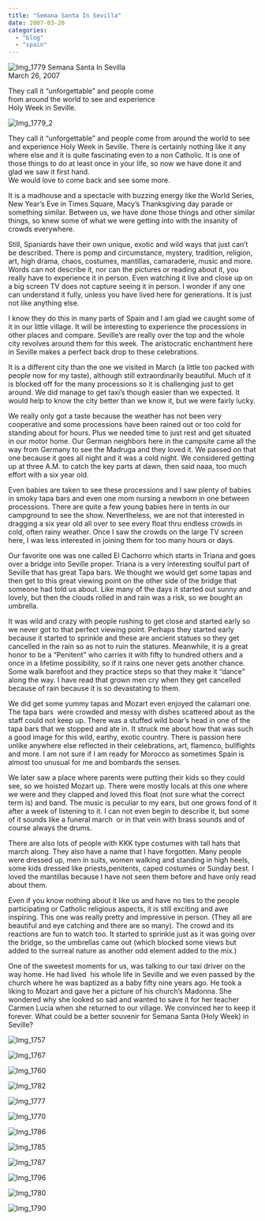 ```yaml
---
title: "Semana Santa In Sevilla"
date: 2007-03-26
categories: 
  - "blog"
  - "spain"
---
```


 ![Img_1779](https://pub-ac94b3f306b24c0dba4238943c97f2e1.r2.dev/photos/uncategorized/2008/04/07/img_1779.png) Semana Santa In Sevilla  
March 26, 2007

They call it “unforgettable” and people come  
from around the world to see and experience  
Holy Week in Seville.

<!--more-->

![Img_1779_2](https://pub-ac94b3f306b24c0dba4238943c97f2e1.r2.dev/photos/uncategorized/2008/04/07/img_1779_2.png)

  
They call it “unforgettable” and people come from around the world to see and experience Holy Week in Seville. There is certainly nothing like it any where else and it is quite fascinating even to a non Catholic. It is one of those things to do at least once in your life, so now we have done it and glad we saw it first hand.  
We would love to come back and see some more.

It is a madhouse and a spectacle with buzzing energy like the World Series, New Year’s Eve in Times Square, Macy’s Thanksgiving day parade or something similar. Between us, we have done those things and other similar things, so knew some of what we were getting into with the insanity of crowds everywhere.

Still, Spaniards have their own unique, exotic and wild ways that just can’t be described. There is pomp and circumstance, mystery, tradition, religion, art, high drama, chaos, costumes, mantillas, camaraderie, music and more. Words can not describe it, nor can the pictures or reading about it, you really have to experience it in person. Even watching it live and close up on a big screen TV does not capture seeing it in person. I wonder if any one can understand it fully, unless you have lived here for generations. It is just not like anything else.

I know they do this in many parts of Spain and I am glad we caught some of it in our little village. It will be interesting to experience the processions in other places and compare. Seville’s are really over the top and the whole city revolves around them for this week. The aristocratic enchantment here in Seville makes a perfect back drop to these celebrations.

It is a different city than the one we visited in March (a little too packed with people now for my taste), although still extraordinarily beautiful. Much of it is blocked off for the many processions so it is challenging just to get around. We did manage to get taxi’s though easier than we expected. It would help to know the city better than we know it, but we were fairly lucky.

We really only got a taste because the weather has not been very cooperative and some processions have been rained out or too cold for standing about for hours. Plus we needed time to just rest and get situated in our motor home. Our German neighbors here in the campsite came all the way from Germany to see the Madruga and they loved it. We passed on that one because it goes all night and it was a cold night. We considered getting up at three A.M. to catch the key parts at dawn, then said naaa, too much effort with a six year old.

Even babies are taken to see these processions and I saw plenty of babies in smoky tapa bars and even one mom nursing a newborn in one between processions. There are quite a few young babies here in tents in our campground to see the show. Nevertheless, we are not that interested in dragging a six year old all over to see every float thru endless crowds in cold, often rainy weather. Once I saw the crowds on the large TV screen here, I was less interested in joining them for too many hours or days.

Our favorite one was one called El Cachorro which starts in Triana and goes over a bridge into Seville proper. Triana is a very interesting soulful part of Seville that has great Tapa bars. We thought we would get some tapas and then get to this great viewing point on the other side of the bridge that someone had told us about. Like many of the days it started out sunny and lovely, but then the clouds rolled in and rain was a risk, so we bought an umbrella.

It was wild and crazy with people rushing to get close and started early so we never got to that perfect viewing point. Perhaps they started early because it started to sprinkle and these are ancient statues so they get cancelled in the rain so as not to ruin the statures. Meanwhile, it is a great honor to be a “Penitent” who carries it with fifty to hundred others and a once in a lifetime possibility, so if it rains one never gets another chance. Some walk barefoot and they practice steps so that they make it “dance” along the way. I have read that grown men cry when they get cancelled because of rain because it is so devastating to them.

We did get some yummy tapas and Mozart even enjoyed the calamari one. The tapa bars  were crowded and messy with dishes scattered about as the staff could not keep up. There was a stuffed wild boar’s head in one of the tapa bars that we stopped and ate in. It struck me about how that was such a good image for this wild, earthy, exotic country. There is passion here unlike anywhere else reflected in their celebrations, art, flamenco, bullfights and more. I am not sure if I am ready for Morocco as sometimes Spain is almost too unusual for me and bombards the senses.

We later saw a place where parents were putting their kids so they could see, so we hoisted Mozart up. There were mostly locals at this one where we were and they clapped and loved this float (not sure what the correct term is) and band. The music is peculiar to my ears, but one grows fond of it after a week of listening to it. I can not even begin to describe it, but some of it sounds like a funeral march  or in that vein with brass sounds and of course always the drums.

There are also lots of people with KKK type costumes with tall hats that march along. They also have a name that I have forgotten. Many people were dressed up, men in suits, women walking and standing in high heels, some kids dressed like priests,penitents, caped costumes or Sunday best. I loved the mantillas because I have not seen them before and have only read about them.

Even if you know nothing about it like us and have no ties to the people participating or Catholic religious aspects, it is still exciting and awe inspiring. This one was really pretty and impressive in person. (They all are beautiful and eye catching and there are so many). The crowd and its reactions are fun to watch too. It started to sprinkle just as it was going over the bridge, so the umbrellas came out (which blocked some views but added to the surreal nature as another odd element added to the mix.)

One of the sweetest moments for us, was talking to our taxi driver on the way home. He had lived  his whole life in Seville and we even passed by the church where he was baptized as a baby fifty nine years ago. He took a liking to Mozart and gave her a picture of his church’s Madonna. She wondered why she looked so sad and wanted to save it for her teacher Carmen Lucia when she returned to our village. We convinced her to keep it forever. What could be a better souvenir for Semana Santa (Holy Week) in Seville?

  

![Img_1757](https://pub-ac94b3f306b24c0dba4238943c97f2e1.r2.dev/photos/uncategorized/2008/04/07/img_1757.png)

![Img_1767](https://pub-ac94b3f306b24c0dba4238943c97f2e1.r2.dev/photos/uncategorized/2008/04/07/img_1767.png)

![Img_1760](https://pub-ac94b3f306b24c0dba4238943c97f2e1.r2.dev/photos/uncategorized/2008/04/07/img_1760.png)

![Img_1782](https://pub-ac94b3f306b24c0dba4238943c97f2e1.r2.dev/photos/uncategorized/2008/04/07/img_1782.png)

![Img_1777](https://pub-ac94b3f306b24c0dba4238943c97f2e1.r2.dev/photos/uncategorized/2008/04/07/img_1777.png)

![Img_1770](https://pub-ac94b3f306b24c0dba4238943c97f2e1.r2.dev/photos/uncategorized/2008/04/07/img_1770.png)

![Img_1786](https://pub-ac94b3f306b24c0dba4238943c97f2e1.r2.dev/photos/uncategorized/2008/04/07/img_1786.png)

![Img_1785](https://pub-ac94b3f306b24c0dba4238943c97f2e1.r2.dev/photos/uncategorized/2008/04/07/img_1785.png)

![Img_1787](https://pub-ac94b3f306b24c0dba4238943c97f2e1.r2.dev/photos/uncategorized/2008/04/07/img_1787.png)

![Img_1796](https://pub-ac94b3f306b24c0dba4238943c97f2e1.r2.dev/photos/uncategorized/2008/04/07/img_1796.png)

![Img_1780](https://pub-ac94b3f306b24c0dba4238943c97f2e1.r2.dev/photos/uncategorized/2008/04/07/img_1780.png)

![Img_1790](https://pub-ac94b3f306b24c0dba4238943c97f2e1.r2.dev/photos/uncategorized/2008/04/07/img_1790.png)
